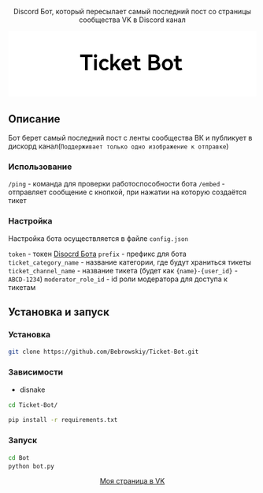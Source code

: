 <p align="center">Discord Бот, который пересылает самый последний пост со страницы сообщества VK в Discord канал</p>


<p align="center"><img alt="image" src="pictures/image.png" /></p>

## Описание
Бот берет самый последний пост с ленты сообщества ВК и публикует в дискорд канал(`Поддерживает только одно изображение к отправке`)

### Использование
`/ping` - команда для проверки работоспособности бота
`/embed` - отправляет сообщение с кнопкой, при нажатии на которую создаётся тикет

### Настройка

Настройка бота осуществляется в файле `config.json`

`token` - токен [Disocrd Бота](https://discord.com/developers/applications/)
`prefix` -  префикс для бота
`ticket_category_name` - название категории, где будут храниться тикеты
`ticket_channel_name` - название тикета (будет как `{name}-{user_id}` - `ABCD-1234`)
`moderator_role_id` - id роли модератора для доступа к тикетам
## Установка и запуск

### Установка

```bash
git clone https://github.com/Bebrowskiy/Ticket-Bot.git
```

### Зависимости

- disnake

```bash
cd Ticket-Bot/
```

```bash
pip install -r requirements.txt
```

### Запуск

```bash
cd Bot
python bot.py
```

<p align="center"> <a href="https://vk.com/bebrow2021">Моя страница в VK</a></p>
